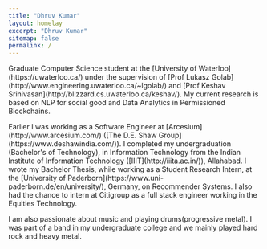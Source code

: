 ```yaml
---
title: "Dhruv Kumar"
layout: homelay
excerpt: "Dhruv Kumar"
sitemap: false
permalink: /
---
```


<p>Graduate Computer Science student at the [University of Waterloo](https://uwaterloo.ca/) under the supervision of [Prof Lukasz Golab](http://www.engineering.uwaterloo.ca/~lgolab/) and [Prof Keshav Srinivasan](http://blizzard.cs.uwaterloo.ca/keshav/). My current research is based on NLP for social good and Data Analytics in Permissioned Blockchains.</p>
<p>Earlier I was working as a Software Engineer at [Arcesium](http://www.arcesium.com/) ([The D.E. Shaw Group](https://www.deshawindia.com/)). I completed my undergraduation (Bachelor's of Technology), in Information Technology from the Indian Institute of Information Technology ([IIIT](http://iiita.ac.in/)), Allahabad. I wrote my Bachelor Thesis, while working as a Student Research Intern, at the [University of Paderborn](https://www.uni-paderborn.de/en/university/), Germany, on Recommender Systems. I also had the chance to intern at Citigroup as a full stack engineer working in the Equities Technology.</p>
<p>I am also passionate about music and playing drums(progressive metal). I was part of a band in my undergraduate college and we mainly played hard rock and heavy metal.